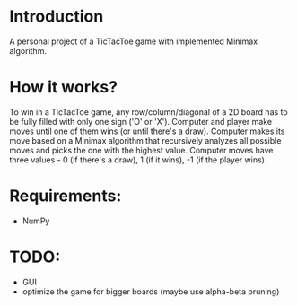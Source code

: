 # Introduction
A personal project of a TicTacToe game with implemented Minimax algorithm.

# How it works?
To win in a TicTacToe game, any row/column/diagonal of a 2D board has to be fully filled with only one sign ('O' or 'X'). Computer and player make moves until one of them wins (or until there's a draw).
Computer makes its move based on a Minimax algorithm that recursively analyzes all possible moves and picks the one with the highest value. Computer moves have three values - 0 (if there's a draw), 1 (if it wins), -1 (if the player wins).

# Requirements:
- NumPy

# TODO:
- GUI
- optimize the game for bigger boards (maybe use alpha-beta pruning)
